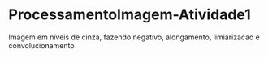 # ProcessamentoImagem-Atividade1
Imagem em níveis de cinza, fazendo negativo, alongamento, limiarizacao e convolucionamento
